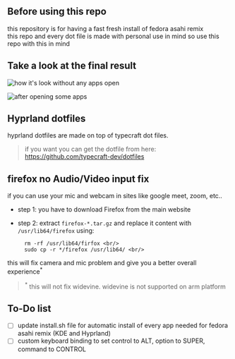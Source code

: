 ## Before using this repo
this repository is for having a fast fresh install of fedora asahi remix <br/>
this repo and every dot file is made with personal use in mind so use this repo with this in mind

## Take a look at the final result
![how it's look without any apps open](https://github.com/theSYKLO/asahi-linux.dots/blob/main/Screenshots/emptyLook.png)

![after opening some apps](https://github.com/theSYKLO/asahi-linux.dots/blob/main/Screenshots/withApps.png)

## Hyprland dotfiles
hyprland dotfiles are made on top of typecraft dot files. <br/>
>if you want you can get the dotfile from here:<br/>
>https://github.com/typecraft-dev/dotfiles

## firefox no Audio/Video input fix
if you can use your mic and webcam in sites like google meet, zoom, etc.. <br/>

+ step 1: you have to download Firefox from the main website <br/>

+ step 2: extract `firefox-*.tar.gz` and replace it content with `/usr/lib64/firefox` using: <br/>

		rm -rf /usr/lib64/firfox <br/>
		sudo cp -r */firefox /usr/lib64/ <br/>

this will fix camera and mic problem and give you a better overall experience<sup>*</sup> <br/>
><sup>*</sup> this will not fix widevine. widevine is not supported on arm platform

## To-Do list

- [ ] update install.sh file for automatic install of every app needed for fedora asahi remix (KDE and Hyprland)
- [ ] custom keyboard binding to set control to ALT, option to SUPER, command to CONTROL
